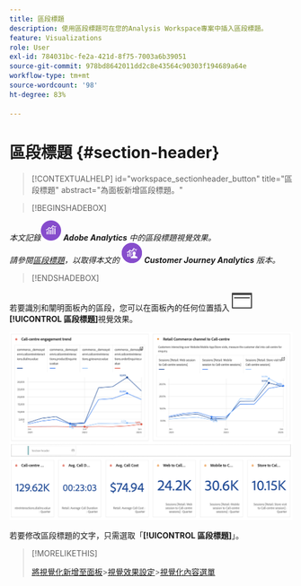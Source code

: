 ```yaml
---
title: 區段標題
description: 使用區段標題可在您的Analysis Workspace專案中插入區段標題。
feature: Visualizations
role: User
exl-id: 784031bc-fe2a-421d-8f75-7003a6b39051
source-git-commit: 978bd8642011dd2c8e43564c90303f194689a64e
workflow-type: tm+mt
source-wordcount: '98'
ht-degree: 83%

---
```


# 區段標題 {#section-header}

<!-- markdownlint-disable MD034 -->

>[!CONTEXTUALHELP]
>id="workspace_sectionheader_button"
>title="區段標題"
>abstract="為面板新增區段標題。"

<!-- markdownlint-enable MD034 -->

>[!BEGINSHADEBOX]


_本文記錄_![AdobeAnalytics](/help/assets/icons/AdobeAnalytics.svg) _&#x200B;**Adobe Analytics** 中的區段標題視覺效果。_<br/>_請參閱[區段標題](https://experienceleague.adobe.com/zh-hant/docs/analytics-platform/using/cja-workspace/visualizations/section-header)，以取得本文的_ ![CustomerJourneyAnalytics](/help/assets/icons/CustomerJourneyAnalytics.svg) _&#x200B;**Customer Journey Analytics** 版本。_

>[!ENDSHADEBOX]


若要識別和闡明面板內的區段，您可以在面板內的任何位置插入 ![PageRule](/help/assets/icons/PageRule.svg) **[!UICONTROL 區段標題]**&#x200B;視覺效果。

![區段標題](/help/analyze/analysis-workspace/visualizations/assets/section-header.png)

若要修改區段標題的文字，只需選取「**[!UICONTROL 區段標題]**」。


>[!MORELIKETHIS]
>
>[將視覺化新增至面板](/help/analyze/analysis-workspace/visualizations/freeform-analysis-visualizations.md#add-visualizations-to-a-panel)
>&#x200B;>[視覺效果設定](/help/analyze/analysis-workspace/visualizations/freeform-analysis-visualizations.md#settings)
>&#x200B;>[視覺化內容選單](/help/analyze/analysis-workspace/visualizations/freeform-analysis-visualizations.md#context-menu)
>
